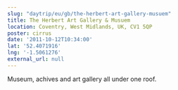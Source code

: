 ```yaml
---
slug: "daytrip/eu/gb/the-herbert-art-gallery-musuem"
title: The Herbert Art Gallery & Musuem
location: Coventry, West Midlands, UK, CV1 5QP
poster: cirrus
date: '2011-10-12T10:34:00'
lat: '52.4071916'
lng: '-1.5061276'
external_url: null
---
```


Museum, achives and art gallery all under one roof.
